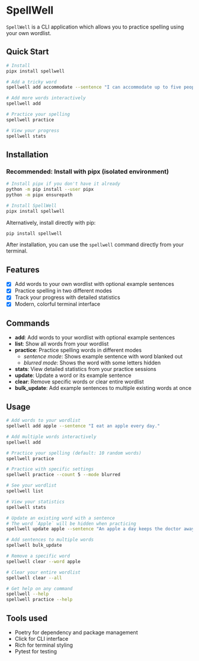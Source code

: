 # SpellWell

`SpellWell` is a CLI application which allows you to practice spelling using your own wordlist.

## Quick Start

```bash
# Install
pipx install spellwell

# Add a tricky word
spellwell add accommodate --sentence "I can accommodate up to five people."

# Add more words interactively
spellwell add

# Practice your spelling
spellwell practice

# View your progress
spellwell stats
```

## Installation

### Recommended: Install with pipx (isolated environment)

```bash
# Install pipx if you don't have it already
python -m pip install --user pipx
python -m pipx ensurepath

# Install SpellWell
pipx install spellwell
```

Alternatively, install directly with pip:

```bash
pip install spellwell
```

After installation, you can use the `spellwell` command directly from your terminal.

## Features

- [x] Add words to your own wordlist with optional example sentences
- [x] Practice spelling in two different modes
- [x] Track your progress with detailed statistics
- [x] Modern, colorful terminal interface

## Commands

- **add**: Add words to your wordlist with optional example sentences
- **list**: Show all words from your wordlist
- **practice**: Practice spelling words in different modes
  - *sentence mode*: Shows example sentence with word blanked out
  - *blurred mode*: Shows the word with some letters hidden
- **stats**: View detailed statistics from your practice sessions
- **update**: Update a word or its example sentence
- **clear**: Remove specific words or clear entire wordlist
- **bulk_update**: Add example sentences to multiple existing words at once

## Usage

```bash
# Add words to your wordlist
spellwell add apple --sentence "I eat an apple every day."

# Add multiple words interactively
spellwell add

# Practice your spelling (default: 10 random words)
spellwell practice

# Practice with specific settings
spellwell practice --count 5 --mode blurred

# See your wordlist
spellwell list

# View your statistics
spellwell stats

# Update an existing word with a sentence
# The word `Apple` will be hidden when practicing
spellwell update apple --sentence "An apple a day keeps the doctor away."

# Add sentences to multiple words
spellwell bulk_update

# Remove a specific word
spellwell clear --word apple

# Clear your entire wordlist
spellwell clear --all

# Get help on any command
spellwell --help
spellwell practice --help
```

## Tools used

- Poetry for dependency and package management
- Click for CLI interface
- Rich for terminal styling
- Pytest for testing
